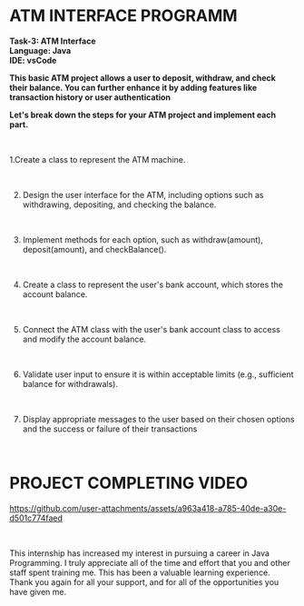 # ATM INTERFACE PROGRAMM

**Task-3: ATM Interface**
<br/>
**Language: Java**
<br/>
**IDE: vsCode**
<br/>

**This basic ATM project allows a user to deposit, withdraw, and check their balance. You can further enhance it by adding features like transaction history or user authentication**
<br/>

**Let's break down the steps for your ATM project and implement each part.**

  <br/>
  
  1.Create a class to represent the ATM machine.
  
 <br/>
 
  2. Design the user interface for the ATM, including options such as withdrawing, depositing, and
 checking the balance. 
 <br/>
 
 3. Implement methods for each option, such as withdraw(amount), deposit(amount), and
 checkBalance(). 
 
 <br/>
 
 4. Create a class to represent the user's bank account, which stores the account balance.
 
 <br/>
 
 5. Connect the ATM class with the user's bank account class to access and modify the account
 balance.
 
 <br/>
 
 6. Validate user input to ensure it is within acceptable limits (e.g., sufficient balance for withdrawals).
 
 <br/>
 
 7. Display appropriate messages to the user based on their chosen options and the success or failure
 of their transactions

<br/>

# PROJECT COMPLETING VIDEO
https://github.com/user-attachments/assets/a963a418-a785-40de-a30e-d501c774faed

<br/>

  This internship has increased my interest in pursuing a career in Java Programming. I truly appreciate all of the time and effort that you and other staff spent training me. This has been a valuable learning experience. Thank you again for all your support, and for all of the opportunities you have given me.
